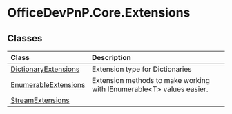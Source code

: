 # OfficeDevPnP.Core.Extensions
## Classes
|**Class**|**Description**|
|:-----|:-----|
|[DictionaryExtensions](OfficeDevPnP.Core.Extensions.DictionaryExtensions.md)|Extension type for Dictionaries|
|[EnumerableExtensions](OfficeDevPnP.Core.Extensions.EnumerableExtensions.md)|Extension methods to make working with IEnumerable&lt;T&gt; values easier.|
|[StreamExtensions](OfficeDevPnP.Core.Extensions.StreamExtensions.md)||
